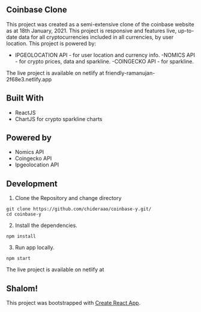 ## Coinbase Clone

This project was created as a semi-extensive clone of the coinbase website as at 18th January, 2021. This project is responsive and features live, up-to-date data for all cryptocurrencies included in all currencies, by user location. This project is powered by:

- IPGEOLOCATION API - for user location and currency info.
  -NOMICS API - for crypto prices, data and sparkline.
  -COINGECKO API - for sparkline.

The live project is available on netlify at friendly-ramanujan-2f68e3.netlify.app

## Built With

- ReactJS
- ChartJS for crypto sparkline charts

## Powered by

- Nomics API
- Coingecko API
- Ipgeolocation API

## Development

1. Clone the Repository and change directory

```
git clone https://github.com/chideraao/coinbase-y.git/
cd coinbase-y
```

2. Install the dependencies.

```
npm install
```

3. Run app locally.

```
npm start
```

The live project is available on netlify at

## Shalom!

This project was bootstrapped with [Create React App](https://github.com/facebook/create-react-app).
